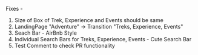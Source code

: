 Fixes -

1. Size of Box of Trek, Experience and Events should be same
2. LandingPage "Adventure" -> Transition "Treks, Experience, Events"
3. Seach Bar - AirBnb Style
4. Individual Search Bars for Treks, Experience, Events - Cute Search Bar
5. Test Comment to check PR functionality
